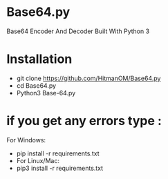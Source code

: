 # Base64.py
Base64 Encoder And Decoder Built With Python 3

# Installation
- git clone https://github.com/HitmanOM/Base64.py
- cd Base64.py
- Python3 Base-64.py
# if you get any errors type :
For Windows:
- pip install -r requirements.txt
- For Linux/Mac:
- pip3 install -r requirements.txt
